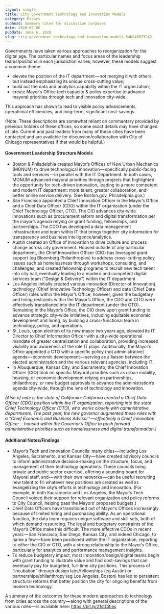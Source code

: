 ```yaml
---
layout: single
title: City Government Technology and Innovation Models
category: Essays
subhead: Summary notes for discussion purposes
date: 2020-07-06
pubdate: June 6, 2020
slug: city-government-technology-and-innovation-models-6ab040973242
---
```


Governments have taken various approaches to reorganization for the digital age. The particular names and focus areas of the leadership teams/positions in each jurisdiction varies; however, these models suggest a common theme:

*   elevate the position of the IT department — not merging it with others, but instead emphasizing its unique cross-cutting value;
*   build out the data and analytics capability within the IT organization;
*   create Mayor’s Office tech capacity & policy expertise to advance mayoral priorities through tech and innovation city-wide.

This approach has shown to lead to visible policy advancements, operational efficiencies, and long-term, significant cost-savings.

(Note: These descriptions are somewhat reliant on commentary provided by previous holders of these offices, so some exact details may have changed of late. Current and past leaders from many of these cities have been contacted and are available for discussion/collaboration with City of Chicago representatives if that would be helpful.)

#### Government Leadership Structure Models

*   Boston & Philadelphia created Mayor’s Offices of New Urban Mechanics (MONUM) to drive technological innovation — specifically public-facing tools and services — in parallel with the IT Department. In both cases, MONUM advanced mayoral priorities through projects that highlighted the opportunity for tech-driven innovation, leading to a more competent and modern IT department: more talent, greater collaboration, and better online service delivery. (See Boston.gov, Philadelphia.gov.)
*   San Francisco appointed a Chief Innovation Officer in the Mayor’s Office and a Chief Data Officer (CDO) within the IT organization (under the Chief Technology Officer, CTO). The CIO advances city-wide innovations such as procurement reform and digital transformation per the mayor’s agenda relying on grant funding, fellowships, and partnerships. The CDO has developed a data management infrastructure and team within IT that brings together city information for transparency and business intelligence/analytics.
*   Austin created an Office of Innovation to drive culture and process change across city government. Housed outside of any particular department, the Chief Innovation Officer (CIO) has leveraged grant support (eg Bloomberg Philanthropies) to address cross-cutting policy issues such as homelessness through workshops, consulting, and challenges, and created fellowship programs to recruit new tech talent into city hall, eventually leading to a modern and competent digital services team (“Design & Delivery”) within the IT department.
*   Los Angeles initially created various innovation (Director of Innovation), technology (Chief Innovative Technology Officer) and data (Chief Data Officer) roles within the Mayor’s Office; however, given the budgetary and hiring restraints within the Mayor’s Office, the CDO and CITO were effectively transitioned into the IT department (under the CTO). Remaining in the Mayor’s Office, the CIO drew upon grant funding to advance strategic city-wide initiatives, including equitable economic development and hiring, by building a cross-functional team in technology, policy, and operations.
*   St. Louis, upon election of its new mayor two years ago, elevated its IT Director to Chief Information Officer with a city-wide operational mandate of greater centralization and collaboration, providing increased visibility and awareness of the role IT plays. Additionally, the Mayor’s Office appointed a CTO with a specific policy (not administrative) agenda — economic development — serving as a liaison between the elected administration and the various relevant agencies, including IT.
*   In Albuquerque, Kansas City, and Sacramento, the Chief Innovation Officer (CIO) took on specific Mayoral priorities such as urban mobility, housing, or economic development relying on partnerships, philanthropy, or new budget approvals to advance the administration’s agenda city-wide, through the lens of technology and innovation.

_(Also of note is the state of California: California created a Chief Data Officer (CDO) position within the IT organization, reporting into the state Chief Technology Officer (CTO), who works closely with administrative departments, The past year, the new governor augmented these roles with a “Chief Economic and Business Advisor” — effectively a Chief Innovation Officer — housed within the Governor’s Office to push forward administrative priorities such as homelessness and digital transformation.)_

#### Additional Notes/Findings

*   Mayor’s Tech and Innovation Councils: many cities — including Los Angeles, Sacramento, and Kansas City — have created advisory councils to inform administrative decision-making on the structure, focus, and management of their technology operations. These councils bring private and public sector expertise, offering a sounding board for Mayoral staff, and — with their own networks — can be useful recruiting new talent to fill whatever new positions are created as well as evangelizing the city’s efforts in technology and innovation. (For example, in both Sacramento and Los Angeles, the Mayor’s Tech Council voiced their support for relevant organization and policy reforms to City Council, helping pass the Mayors’ proposed budgets.)
*   Chief Data Officers have transitioned out of Mayor’s Offices increasingly because of limited hiring and purchasing ability. As an operational function, the data team requires unique software and skill sets, both of which demand resourcing. The legal and budgetary constraints of the Mayor’s Office make this difficult. The more effective CDOs in recent years — San Francisco, San Diego, Kansas City, and indeed Chicago, to name a few — have been positioned within the IT organization, reporting to either the CIO or CTO, with a strong relationship to the Mayor’s Office, particularly for analytics and performance management insights.
*   To reduce budgetary impact, most innovation/design/digital teams begin with grant funding to illustrate value and find cost-savings that can eventually pay for budgeted, full-time city positions. This process of “incubation” through design labs/fellowships (eg Austin) or partnerships/philanthropy (eg Los Angeles, Boston) has led to persistent structural reforms that better position the city for ongoing benefits from modern technology.

A summary of the outcomes for these modern approaches to technology from cities across the country — along with general descriptions of the various roles — is available here: https://bit.ly/21stCities